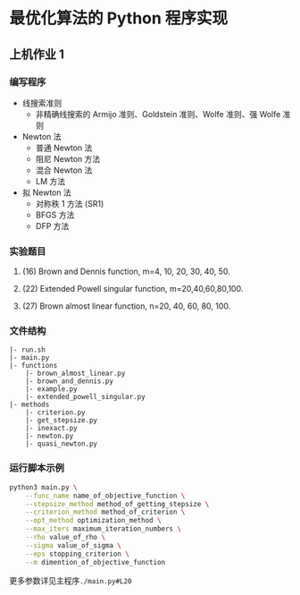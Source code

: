 # 最优化算法的 Python 程序实现

## 上机作业 1

### 编写程序

- 线搜索准则
	- 非精确线搜索的 Armijo 准则、Goldstein 准则、Wolfe 准则、强 Wolfe 准则
- Newton 法
	- 普通 Newton 法
	- 阻尼 Newton 方法
	- 混合 Newton 法
	- LM 方法
- 拟 Newton 法
	- 对称秩 1 方法 (SR1)
	- BFGS 方法
	- DFP 方法

### 实验题目

1) (16) Brown and Dennis function, m=4, 10, 20, 30, 40, 50. 

2) (22) Extended Powell singular function, m=20,40,60,80,100. 

3) (27) Brown almost linear function, n=20, 40, 60, 80, 100.


### 文件结构

```
|- run.sh
|- main.py
|- functions
	|- brown_almost_linear.py
	|- brown_and_dennis.py
	|- example.py 
	|- extended_powell_singular.py
|- methods
	|- criterion.py
	|- get_stepsize.py
	|- inexact.py
	|- newton.py
	|- quasi_newton.py
```

### 运行脚本示例

```sh
python3 main.py \
	--func_name name_of_objective_function \
	--stepsize_method method_of_getting_stepsize \
	--criterion_method method_of_criterion \
	--opt_method optimization_method \
	--max_iters maximum_iteration_numbers \
	--rho value_of_rho \
	--sigma value_of_sigma \
	--eps stopping_criterion \
	--m dimention_of_objective_function
```

更多参数详见主程序`./main.py#L20`
